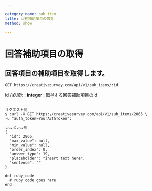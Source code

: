 ```yaml
---

category_name: sub_item
title: 回答補助項目の取得
method: show

---
```


# 回答補助項目の取得

## 回答項目の補助項目を取得します。

`GET https://creativesurvey.com/api/v1/sub_items/:id`

id _(必須)_:
: __integer__
: 取得する回答補助項目のid

~~~

リクエスト例
$ curl -X GET https://creativesurvey.com/api/v1/sub_items/2865 \
-u "auth_token=YourAuthToken":

レスポンス例
{
  "id": 2865,
  "max_value": null,
  "min_value": null,
  "order_index": 0,
  "answer_type": 19,
  "placeholder": "insert text here",
  "sentence": ""
}

~~~

~~~
def ruby_code
  # ruby code goes here
end
~~~

